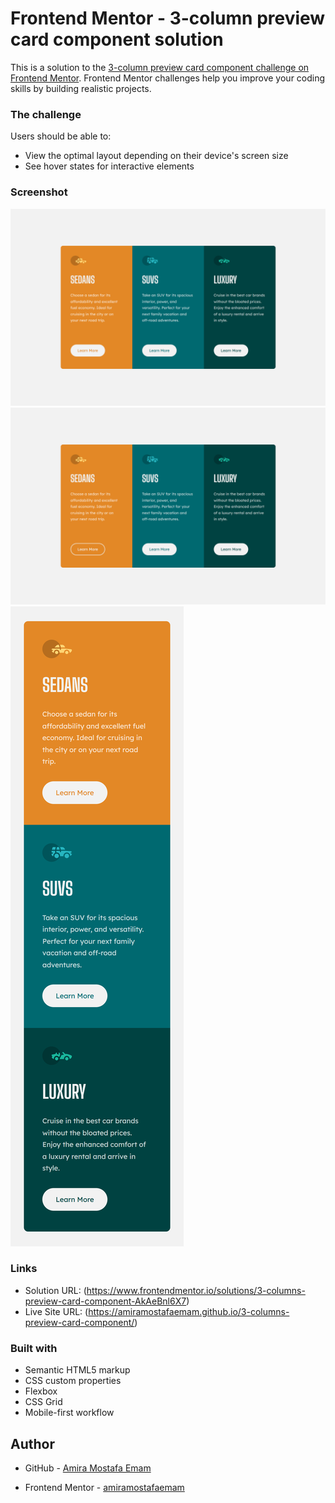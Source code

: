 # Frontend Mentor - 3-column preview card component solution

This is a solution to the [3-column preview card component challenge on Frontend Mentor](https://www.frontendmentor.io/challenges/3column-preview-card-component-pH92eAR2-). Frontend Mentor challenges help you improve your coding skills by building realistic projects. 

### The challenge

Users should be able to:

- View the optimal layout depending on their device's screen size
- See hover states for interactive elements

### Screenshot

![Desktop Design](./design/screenshots/desktop-design.png)
![Desktop active states Design](./design/screenshots/active-status%20design.png)
![mobile Design](./design/screenshots/mobile-design.png)


### Links

- Solution URL: (https://www.frontendmentor.io/solutions/3-columns-preview-card-component-AkAeBnl6X7)
- Live Site URL: (https://amiramostafaemam.github.io/3-columns-preview-card-component/)


### Built with

- Semantic HTML5 markup
- CSS custom properties
- Flexbox
- CSS Grid
- Mobile-first workflow


## Author

- GitHub - [Amira Mostafa Emam](https://github.com/amiramostafaemam)

- Frontend Mentor - [amiramostafaemam](https://www.frontendmentor.io/profile/amiramostafaemam)

